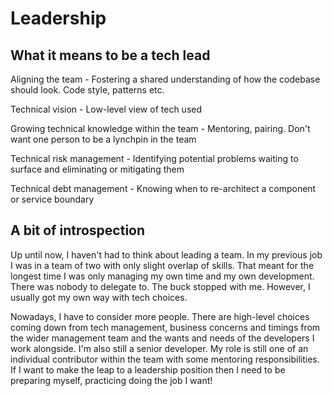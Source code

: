 # Leadership

## What it means to be a tech lead

Aligning the team - Fostering a shared understanding of how the codebase should look. Code style, patterns etc.

Technical vision - Low-level view of tech used

Growing technical knowledge within the team - Mentoring, pairing. Don't want one person to be a lynchpin in the team

Technical risk management - Identifying potential problems waiting to surface and eliminating or mitigating them

Technical debt management - Knowing when to re-architect a component or service boundary

## A bit of introspection

Up until now, I haven't had to think about leading a team. In my previous job I was in a team of two with only slight overlap of skills. That meant for the longest time I was only managing my own time and my own development. There was nobody to delegate to. The buck stopped with me. However, I usually got my own way with tech choices.

Nowadays, I have to consider more people. There are high-level choices coming down from tech management, business concerns and timings from the wider management team and the wants and needs of the developers I work alongside. I'm also still a senior developer. My role is still one of an individual contributor within the team with some mentoring responsibilities. If I want to make the leap to a leadership position then I need to be preparing myself, practicing doing the job I want!
